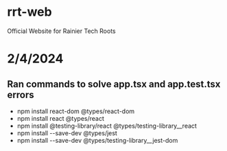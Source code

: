 # rrt-web

Official Website for Rainier Tech Roots


# 2/4/2024
## Ran commands to solve app.tsx and app.test.tsx errors
- npm install react-dom @types/react-dom
- npm install react @types/react
- npm install @testing-library/react @types/testing-library__react
- npm install --save-dev @types/jest
- npm install --save-dev @types/testing-library__jest-dom
